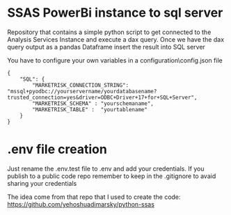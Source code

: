 # SSAS PowerBi instance to sql server
Repository that contains a simple python script to get connected to the Analysis Services Instance and execute a dax query. 
Once we have the dax query output as a pandas Dataframe insert the result into SQL server

You have to configure your own variables in a configuration\config.json file
````
{
    "SQL": {
        "MARKETRISK_CONNECTION_STRING": "mssql+pyodbc://yourservername/yourdatabasename?trusted_connection=yes&driver=ODBC+Driver+17+for+SQL+Server",
        "MARKETRISK_SCHEMA" : "yourschemaname",
        "MARKETRISK_TABLE" :  "yourtablename" 
    }
} 
````

# .env file creation
Just rename the .env.test file to .env and add your credentials. 
If you publish to a public code repo remember to keep in the .gitignore to avaid sharing your credentials

The idea come from that repo that I used to create the code:
https://github.com/yehoshuadimarsky/python-ssas
